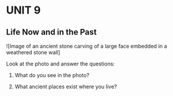# UNIT 9

## Life Now and in the Past

![Image of an ancient stone carving of a large face embedded in a weathered stone wall]

Look at the photo and answer the questions:

1. What do you see in the photo?

2. What ancient places exist where you live?